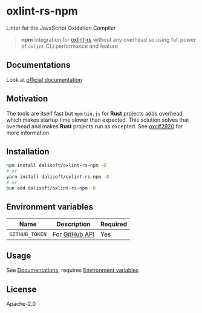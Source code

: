 # oxlint-rs-npm

Linter for the JavaScript Oxidation Compiler

> **npm** integration for [oxlint-rs](https://github.com/oxc-project/oxc) without any overhead so using full power of `oxlint` CLI performance and feature

## Documentations

Look at [official documentation](https://github.com/oxc-project/oxc)

## Motivation

The tools are itself fast but `npm` `bin.js` for **Rust** projects adds overhead which makes startup time slower than expected. This solution solves that overhead and makes **Rust** projects run as excepted.
See [oxc#2920](https://github.com/oxc-project/oxc/pull/2920) for more information

## Installation

```sh
npm install dalisoft/oxlint-rs-npm -D
# or
yarn install dalisoft/oxlint-rs-npm -D
# or
bun add dalisoft/oxlint-rs-npm -D
```

## Environment variables

| Name           | Description                                                                                     | Required |
| -------------- | ----------------------------------------------------------------------------------------------- | -------- |
| `GITHUB_TOKEN` | For [GitHub API](https://docs.github.com/rest/overview/resources-in-the-rest-api#rate-limiting) | Yes      |

## Usage

See [Documentations](#documentations), requires [Environment variables](#environment-variables)

## License

Apache-2.0
